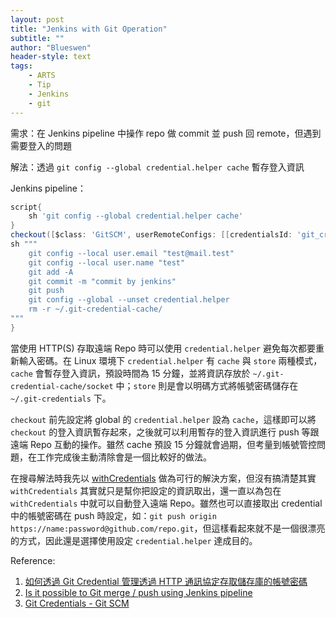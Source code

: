 ```yaml
---
layout: post
title: "Jenkins with Git Operation"
subtitle: ""
author: "Blueswen"
header-style: text
tags:
    - ARTS
    - Tip
    - Jenkins
    - git
---
```


需求：在 Jenkins pipeline 中操作 repo 做 commit 並 push 回 remote，但遇到需要登入的問題

解法：透過 ```git config --global credential.helper cache``` 暫存登入資訊

Jenkins pipeline：

```groovy
script{
    sh 'git config --global credential.helper cache'
}
checkout([$class: 'GitSCM', userRemoteConfigs: [[credentialsId: 'git_credential', url: "${git_url}"]]])
sh """
    git config --local user.email "test@mail.test"
    git config --local user.name "test"
    git add -A
    git commit -m "commit by jenkins"
    git push
    git config --global --unset credential.helper
    rm -r ~/.git-credential-cache/
"""
}
```

當使用 HTTP(S) 存取遠端 Repo 時可以使用 ```credential.helper``` 避免每次都要重新輸入密碼。在 Linux 環境下 ```credential.helper``` 有 ```cache``` 與 ```store``` 兩種模式，```cache``` 會暫存登入資訊，預設時間為 15 分鐘，並將資訊存放於 ```~/.git-credential-cache/socket``` 中；```store``` 則是會以明碼方式將帳號密碼儲存在 ```~/.git-credentials``` 下。

```checkout``` 前先設定將 global 的 ```credential.helper``` 設為 ```cache```，這樣即可以將 ```checkout``` 的登入資訊暫存起來，之後就可以利用暫存的登入資訊進行 push 等跟遠端 Repo 互動的操作。雖然 cache 預設 15 分鐘就會過期，但考量到帳號管控問題，在工作完成後主動清除會是一個比較好的做法。

在搜尋解法時我先以 [withCredentials](https://www.jenkins.io/doc/pipeline/steps/credentials-binding/) 做為可行的解決方案，但沒有搞清楚其實 ```withCredentials``` 其實就只是幫你把設定的資訊取出，還一直以為包在 ```withCredentials``` 中就可以自動登入遠端 Repo。雖然也可以直接取出 credential 中的帳號密碼在 push 時設定，如：```git push origin https://name:password@github.com/repo.git```，但這樣看起來就不是一個很漂亮的方式，因此還是選擇使用設定 ```credential.helper``` 達成目的。

Reference:

1. [如何透過 Git Credential 管理透過 HTTP 通訊協定存取儲存庫的帳號密碼](https://blog.miniasp.com/post/2018/05/28/Git-Credential-Howto)
2. [Is it possible to Git merge / push using Jenkins pipeline](https://stackoverflow.com/a/48523179/13582118)
3. [Git Credentials - Git SCM](https://git-scm.com/docs/gitcredentials)
